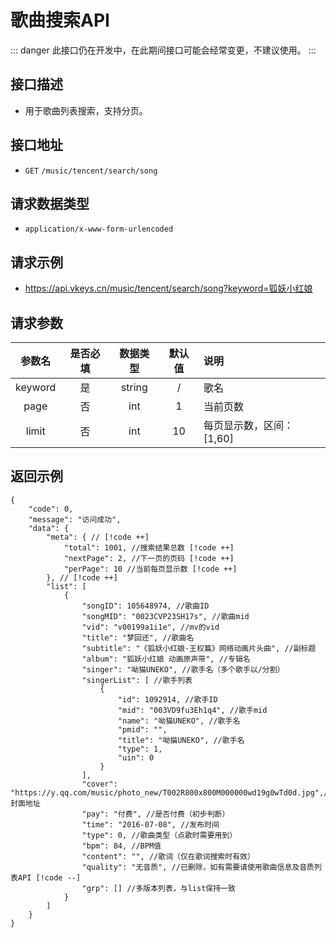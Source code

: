 # 歌曲搜索API <Badge type="tip" text="V3" />
::: danger
此接口仍在开发中，在此期间接口可能会经常变更，不建议使用。
:::

## 接口描述

- 用于歌曲列表搜索，支持分页。

## 接口地址
-  `GET` `/music/tencent/search/song`

## 请求数据类型
- `application/x-www-form-urlencoded`

## 请求示例
- https://api.vkeys.cn/music/tencent/search/song?keyword=狐妖小红娘

## 请求参数
<div class="table-overflow">

|   参数名   | 是否必填 |  数据类型   | 默认值 | 说明                  |
|:-------:|:----:|:-------:|:---:|:--------------------|
| keyword |  是   | string  |  /  | 歌名                  |
|  page   |  否   |   int   |  1  | 当前页数                |
|  limit  |  否   |   int   | 10  | 每页显示数，区间：[1,60]     |

</div>

## 返回示例
``` json{12-13,15,19}
{
    "code": 0,
    "message": "访问成功",
    "data": {
        "meta": { // [!code ++]
            "total": 1001, //搜索结果总数 [!code ++]
            "nextPage": 2, //下一页的页码 [!code ++]
            "perPage": 10 //当前每页显示数 [!code ++]
        }, // [!code ++]
        "list": [
            {
                "songID": 105648974, //歌曲ID
                "songMID": "0023CVP23SH17s", //歌曲mid
                "vid": "v00199a1i1e", //mv的vid
                "title": "梦回还", //歌曲名
                "subtitle": "《狐妖小红娘·王权篇》网络动画片头曲", //副标题
                "album": "狐妖小红娘 动画原声带", //专辑名
                "singer": "呦猫UNEKO", //歌手名（多个歌手以/分割）
                "singerList": [ //歌手列表
                    {
                        "id": 1092914, //歌手ID
                        "mid": "003VD9fu3Eh1q4", //歌手mid
                        "name": "呦猫UNEKO", //歌手名
                        "pmid": "",
                        "title": "呦猫UNEKO", //歌手名
                        "type": 1,
                        "uin": 0
                    }
                ],
                "cover": "https://y.qq.com/music/photo_new/T002R800x800M000000wd19g0wTd0d.jpg",//封面地址
                "pay": "付费", //是否付费（初步判断）
                "time": "2016-07-08", //发布时间
                "type": 0, //歌曲类型（点歌时需要用到）
                "bpm": 84, //BPM值
                "content": "", //歌词（仅在歌词搜索时有效）
                "quality": "无音质", //已删除，如有需要请使用歌曲信息及音质列表API [!code --]
                "grp": [] //多版本列表，与list保持一致
            }
        ]
    }
}
```
